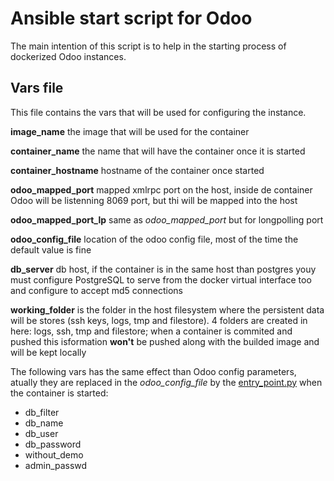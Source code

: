 # Ansible start script for Odoo

The main intention of this script is to help in the starting process of dockerized Odoo instances.

## Vars file

This file contains the vars that will be used for configuring the instance.

**image_name** the image that will be used for the container

**container_name** the name that will have the container once it is started

**container_hostname** hostname of the container once started

**odoo_mapped_port** mapped xmlrpc port on the host, inside de container Odoo will be listenning 8069 port, but thi will be mapped into the host

**odoo_mapped_port_lp** same as *odoo_mapped_port* but for longpolling port

**odoo_config_file** location of the odoo config file, most of the time the default value is fine

**db_server** db host, if the container is in the same host than postgres youy must configure PostgreSQL to serve from the docker virtual interface too and configure to accept md5 connections

**working_folder** is the folder in the host filesystem where the persistent data will be stores (ssh keys, logs, tmp and filestore). 4 folders are created in here: logs, ssh, tmp and filestore; when a container is commited and pushed this isformation **won't** be pushed along with the builded image and will be kept locally


The following vars has the same effect than Odoo config parameters, atually they are replaced in the *odoo_config_file* by the [entry_point.py](https://github.com/Vauxoo/docker_entrypoint/blob/master/entry_point.py) when the container is started:
- db_filter
- db_name
- db_user
- db_password
- without_demo
- admin_passwd

